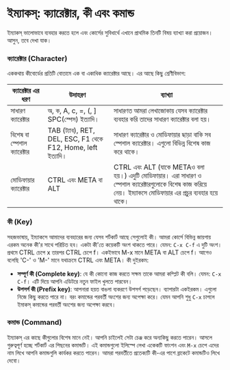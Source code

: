 # ইম্যাকস্: ক্যারেক্টার, কী এবং কমান্ড #

ইম্যাকস্ ভালোভাবে ব্যবহার করতে হলে এবং কোর্সের সুবিধার্থে এখানে প্রাথমিক তিনটি বিষয় ব্যাখ্যা করা প্রয়োজন। আসুন, তবে দেখা যাক।

### ক্যারেক্টার (Character) ###

এককথায় কীবোর্ডের প্রতিটি বোতামে এক বা একাধিক ক্যারেক্টার আছে। এর আছে কিছু শ্রেণীবিভাগ:

| ক্যারেক্টার এর ধরণ | উদাহরণ | ব্যাখ্যা |
| ------------- | ------------------- | ----------------------------- |
| সাধারণ ক্যারেক্টার | অ, ক, A, c, =, \(, \] SPC(স্পেস) ইত্যাদি। | সাধারণত আমরা লেখাজোকায় যেসব ক্যারেক্টার ব্যবহার করি তাদের সাধারণ ক্যারেক্টার বলা হয়। |
| বিশেষ বা স্পেশাল ক্যারেক্টার | TAB (ট্যাব), RET, DEL, ESC, F1 থেকে F12, Home, left ইত্যাদি। | সাধারণ ক্যারেক্টার ও মোডিফায়ার ছাড়া বাকি সব স্পেশাল ক্যারেক্টার। এগুলো বিভিন্ন বিশেষ কাজ করে থাকে। |
| মোডিফায়ার ক্যারেক্টার | CTRL এবং META বা ALT | CTRL এবং ALT (যাকে METAও বলা হয়।) এদুটি মোডিফায়ার। এরা সাধারণ ও স্পেশাল ক্যারেক্টারগুলোকে বিশেষ কাজ করিয়ে নেয়। ইম্যাকসে মোডিফায়ার এর প্রচুর ব্যবহার হয়ে থাকে। |

### কী (Key) ###

সহজভাষায়, ইম্যাকসে আমাদের ব্যবহারের জন্য যেসব শর্টকার্ট আছে সেগুলোই কী। আমরা কোর্সে বিভিন্ন জায়গায় এরকম অনেক কী'র সাথে পরিচিত হব। একটা কী'তে কয়েকটি অংশ থাকতে পারে। যেমন: `C-x C-f` এ দুটি অংশ। প্রথমে CTRL চেপে x তারপর CTRL চেপে f। একইভাবে M-x মানে META বা ALT চেপে f। আগেও বলেছি 'C-' ও 'M-' মানে যথাক্রমে CTRL এবং META। কী দুইরকম:

* **সম্পূর্ণ কী (Complete key)**: যে কী কোনো কাজ করতে সক্ষম তাকে আমরা কম্প্লিট কী বলি। যেমন: `C-x C-f`। এটি দিয়ে আপনি এডিটরে নতুন ফাইল খুলতে পারবেন।
* **উপসর্গ কী (Prefix key)**: আপনারা হয়ত বাঙলা ব্যকরণে উপসর্গ পড়েছেন। ব্যাপারটা একইরকম। এগুলো নিজে কিছু করতে পারে না। বরং কমান্ডের পরবর্তী অংশের জন্য অপেক্ষা করে। যেমন আপনি শুধু `C-x` চাপলে ইমাকস্ কমান্ডের পরবর্তী অংশের জন্য অপেক্ষা করবে।

### কমান্ড (Command) ###

ইম্যাকস্ এর কাছে কীগুলোর বিশেষ মানে নেই। আপনি চাইলেই সেটা চেঞ্জ করে অন্যকিছু করতে পারেন। আসলে গুরুত্বপূর্ণ হচ্ছে শর্টকার্ট এর পিছনের কমান্ডটি। এই কমান্ডগুলো ইলিস্পে লেখা একেকটি ফাংশন এবং  `M-x` চেপে এদের নাম লিখে আপনি কমান্ডগুলি কার্যকর করতে পারেন। আমরা পরবর্তীতে প্রতেক্যটি কী-এর পাশে ব্রাকেটে কমান্ডটিও লিখে দেবো।